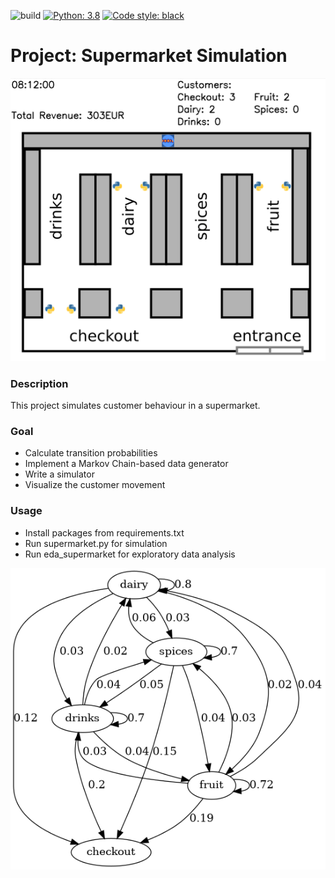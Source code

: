 ![build](https://github.com/senzelden/supermarket_simulation/workflows/build/badge.svg)
[![Python: 3.8](https://img.shields.io/badge/python-3.8-blue.svg)](https://docs.python.org/3.8/)
[![Code style: black](https://img.shields.io/badge/code%20style-black-000000.svg)](https://github.com/psf/black)

# Project: Supermarket Simulation
![supermarket_visualization](images/supermarket.gif)
### Description

This project simulates customer behaviour in a supermarket.

### Goal

* Calculate transition probabilities
* Implement a Markov Chain-based data generator
* Write a simulator
* Visualize the customer movement

### Usage

* Install packages from requirements.txt
* Run supermarket.py for simulation
* Run eda_supermarket for exploratory data analysis

![transition_probabilites](images/transition.png)

